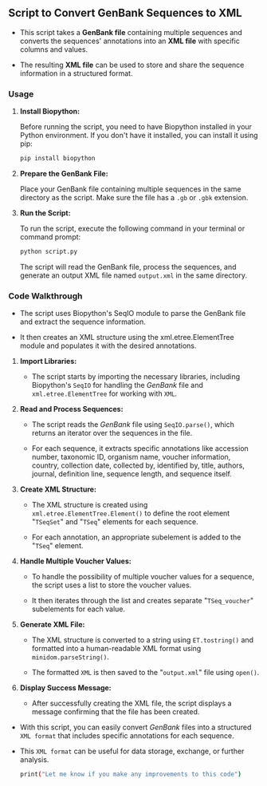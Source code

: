 ## Script to Convert GenBank Sequences to XML

- This script takes a **GenBank file** containing multiple sequences and converts the sequences' annotations into an **XML file** with specific columns and values. 

- The resulting **XML file** can be used to store and share the sequence information in a structured format.

### Usage

1. **Install Biopython:**

   Before running the script, you need to have Biopython installed in your Python environment. If you don't have it installed, you can install it using pip:

   ```bash
   pip install biopython
   ```

2. **Prepare the GenBank File:**

   Place your GenBank file containing multiple sequences in the same directory as the script. Make sure the file has a `.gb` or `.gbk` extension.

3. **Run the Script:**

   To run the script, execute the following command in your terminal or command prompt:

   ```bash
   python script.py
   ```

   The script will read the GenBank file, process the sequences, and generate an output XML file named `output.xml` in the same directory.

### Code Walkthrough

- The script uses Biopython's SeqIO module to parse the GenBank file and extract the sequence information. 

- It then creates an XML structure using the xml.etree.ElementTree module and populates it with the desired annotations.

1. **Import Libraries:**

   - The script starts by importing the necessary libraries, including Biopython's `SeqIO` for handling the *GenBank* file and `xml.etree.ElementTree` for working with `XML`.

2. **Read and Process Sequences:**

   - The script reads the *GenBank* file using `SeqIO.parse()`, which returns an iterator over the sequences in the file. 
   
   - For each sequence, it extracts specific annotations like accession number, taxonomic ID, organism name, voucher information, country, collection date, collected by, identified by, title, authors, journal, definition line, sequence length, and sequence itself.

3. **Create XML Structure:**

   - The XML structure is created using `xml.etree.ElementTree.Element()` to define the root element "`TSeqSet`" and "`TSeq`" elements for each sequence. 
   
   - For each annotation, an appropriate subelement is added to the "`TSeq`" element.

4. **Handle Multiple Voucher Values:**

   - To handle the possibility of multiple voucher values for a sequence, the script uses a list to store the voucher values. 
   
   - It then iterates through the list and creates separate "`TSeq_voucher`" subelements for each value.

5. **Generate XML File:**

   - The XML structure is converted to a string using `ET.tostring()` and formatted into a human-readable XML format using `minidom.parseString()`. 
   
   - The formatted `XML` is then saved to the "`output.xml`" file using `open()`.

6. **Display Success Message:**

   - After successfully creating the XML file, the script displays a message confirming that the file has been created.

- With this script, you can easily convert *GenBank* files into a structured `XML format` that includes specific annotations for each sequence. 

- This `XML format` can be useful for data storage, exchange, or further analysis.

   ```bash
   print("Let me know if you make any improvements to this code")
   ```